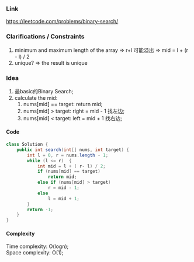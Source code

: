 ### Link

https://leetcode.com/problems/binary-search/

### Clarifications / Constraints

1. minimum and maximum length of the array => r+l 可能溢出 => mid = l + (r - l) / 2
2. unique? => the result is unique

### Idea

1. 最basic的Binary Search;
2. calculate the mid:
   1. nums[mid] == target: return mid;
   2. nums[mid] > target: right = mid - 1 找左边;
   3. nums[mid] < target: left = mid + 1 找右边;


#### Code

```java
class Solution {
    public int search(int[] nums, int target) {
        int l = 0, r = nums.length - 1;
        while (l <= r)  {
            int mid = l + ( r- l) / 2;
            if (nums[mid] == target) 
                return mid;
            else if (nums[mid] > target) 
                r = mid - 1;
            else 
                l = mid + 1;
        }
        return -1;
    }
}
```

#### Complexity

Time complexity: O(logn);  
Space complexity: O(1);